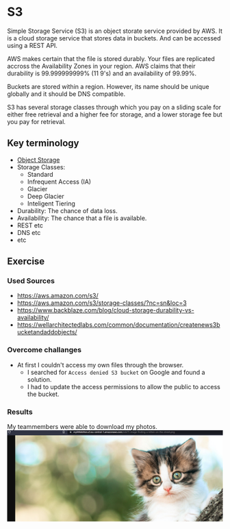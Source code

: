 # S3
Simple Storage Service (S3) is an object storate service provided by AWS. It is a cloud storage service that stores data in buckets. And can be accessed using a REST API.

AWS makes certain that the file is stored durably. Your files are replicated accross the Availability Zones in your region. AWS claims that their durability is 99.999999999% (11 9's) and an availability of 99.99%.

Buckets are stored within a region. However, its name should be unique globally and it should be DNS compatible.

S3 has several storage classes through which you pay on a sliding scale for either free retrieval and a higher fee for storage, and a lower storage fee but you pay for retrieval.

## Key terminology
- [Object Storage](../descriptions/storage-types.md#Object)
- Storage Classes:
    - Standard
    - Infrequent Access (IA)
    - Glacier
    - Deep Glacier
    - Inteligent Tiering
- Durability: The chance of data loss.
- Availability: The chance that a file is available.
- REST etc
- DNS etc
- etc

## Exercise
### Used Sources
- https://aws.amazon.com/s3/
- https://aws.amazon.com/s3/storage-classes/?nc=sn&loc=3
- https://www.backblaze.com/blog/cloud-storage-durability-vs-availability/
- https://wellarchitectedlabs.com/common/documentation/createnews3bucketandaddobjects/

### Overcome challanges
- At first I couldn't access my own files through the browser.
    - I searched for `Access denied S3 bucket` on Google and found a solution.
    - I had to update the access permissions to allow the public to access the bucket.

### Results 
My teammembers were able to download my photos.
![screenshot of a cat picture](../00_includes/screenshot-s3.png)